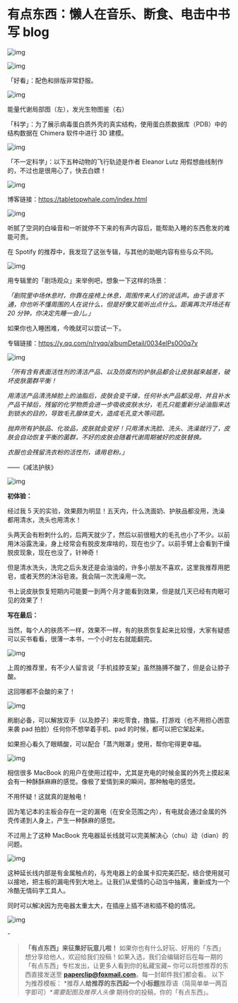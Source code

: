# 有点东西：懒人在音乐、断食、电击中书写 blog

![img](https://i.loli.net/2021/10/05/X5IUZ8sk67l4dyN.jpg)

![img](https://i.loli.net/2021/10/06/Wu8Twkda9bxyURQ.png)

「好看」：配色和排版非常舒服。

![img](https://i.loli.net/2021/10/06/iPV8xreoLFcfksb.jpg)

能量代谢局部图（左），发光生物图鉴（右）

「科学」：为了展示病毒蛋白质外壳的真实结构，使用蛋白质数据库（PDB）中的结构数据在 Chimera 软件中进行 3D 建模。

![img](https://paper-clips.vercel.app/IMAGE_HOST/2341.gif)

「不一定科学」：以下五种动物的飞行轨迹是作者 Eleanor Lutz 用假想曲线制作的，不过也是很用心了，快去白嫖！

![img](https://i.loli.net/2021/10/06/y7jNC4VeiOlboYx.gif)

博客链接：https://tabletopwhale.com/index.html

![img](https://i.loli.net/2021/10/06/nFoJtfHrC7Emc5q.png)

听腻了空洞的白噪音和一听就停不下来的有声内容后，能帮助入睡的东西愈发的难能可贵。

在 Spotify 的推荐中，我发现了这张专辑，与其他的助眠内容有些与众不同。

![img](https://i.loli.net/2021/10/06/wLbHrie9TOZFuqs.png)

用专辑里的「剧场观众」来举例吧，想象一下这样的场景：

*「剧院里中场休息时，你靠在座椅上休息，周围传来人们的说话声。由于语言不通，你也听不懂周围的人在说什么，但是好像又能听出点什么。距离再次开场还有 20 分钟，你决定先睡一会儿。」*

如果你也入睡困难，今晚就可以尝试一下。

专辑链接：https://y.qq.com/n/ryqq/albumDetail/0034elPs0O0q7v

![img](https://i.loli.net/2021/10/06/OIxT3yVQsWmcdFK.png)

*「所有含有表面活性剂的清洁产品、以及防腐剂的护肤品都会让皮肤越来越差，破坏皮肤菌群平衡！*

*用清洁产品清洗掉脸上的油脂后，皮肤会变干燥，任何补水产品都没用，并且补水产品干掉后，残留的化学物质会进一步吸收皮肤水分，毛孔只能重新分泌油脂来达到锁水的目的，导致毛孔腺体变大，造成毛孔变大等问题。*

*抛弃所有护肤品、化妆品，皮肤就会变好！只用清水洗脸、洗头、洗澡就行了，皮肤会自动恢复平衡的菌群，不好的皮肤会随着代谢周期被好的皮肤替换。*

*衣服也会残留洗衣粉的活性剂，请用皂粉。」*

——《减法护肤》

![img](https://i.loli.net/2021/10/06/2RmqsCOEajwQ47d.png)

**初体验：**

经过我 5 天的实验，效果颇为明显！五天内，什么洗面奶、护肤品都没用，洗澡都用清水，洗头也用清水！

头两天会有粉刺什么的，后两天就少了，然后以前很粗大的毛孔也小了不少。以前用沐浴露洗澡，身上经常会有脱皮发痒啥的，现在也少了。以前手臂上会看到干燥脱皮现象，现在也没了，针神奇！

但是清水洗头，洗完之后头发还是会油油的，许多小朋友不喜欢，这里我推荐用肥皂，或者天然的沐浴皂液。我会隔一次洗澡用一次。

书上说皮肤恢复短期内可能要一到两个月才能看到效果，但是就几天已经有肉眼可见的效果了！

**写在最后：**

当然，每个人的肤质不一样，效果不一样，有的肤质恢复起来比较慢，大家有疑惑可以买书看看，很薄一本书，一个小时左右就能翻完。

![img](https://i.loli.net/2021/10/06/MgU2nNlpdyHCbL6.png)

上周的推荐里，有不少人留言说「手机挂脖支架」虽然胳膊不酸了，但是会让脖子酸。

这回哪都不会酸的来了！

![img](https://i.loli.net/2021/10/06/8tqAwcrIGkBXY6y.png)

刷剧必备，可以解放双手（以及脖子）来吃零食，撸猫，打游戏（也不用担心困意来袭 pad 拍脸）任何你不想举着手机、pad 的时候，都可以把它架起来。

如果担心看久了眼睛酸，可以配合「蒸汽眼罩」使用，帮你宅得更幸福。

![img](https://i.loli.net/2021/10/06/TyQGKBgkfNdSM97.png)

相信很多 MacBook 的用户在使用过程中，尤其是充电的时候金属的外壳上摸起来会有一种酥酥麻麻的感觉。像极了爱情到来的瞬间，那种触电的感觉。

不用怀疑！这就真的是触电！

因为笔记本的主板会存在一定的漏电（在安全范围之内），有电就会通过金属的外壳传递到人身上，产生一种酥麻的感觉。

不过用上了这种 MacBook 充电器延长线就可以完美解决心（chu）动（dian）的问题。

![img](https://i.loli.net/2021/10/06/fMsOJXGm9EizLut.jpg)

这种延长线内部是有金属触点的，与充电器上的金属卡扣完美匹配，结合使用就可以接地，把主板的漏电传到大地上。让我们从爱情的心动当中抽离，重新成为一个冷酷无情码字工具人。

同时可以解决因为充电器太重太大，在插座上插不进和插不稳的情况。

![img](https://i.loli.net/2021/10/06/OxZrXSbf5clnKGm.jpg)

\-

>  **「有点东西」来征集好玩意儿啦！** 如果你也有什么好玩、好用的「东西」想分享给他人，欢迎给我们投稿！如果入选，我们会编辑好后在每一期的「有点东西」专栏发出，让更多人看到你的私藏宝藏~ 你可以将想推荐的东西直接发送至 **paperclip@foxmail.com**。每一封邮件我们都会看。 以下为推荐模板： *推荐人**给推荐的东西起一个小标题**推荐语（简简单单一两百字即可）**需要配图及推荐人头像* 期待你的投稿，你的「有点东西」。

